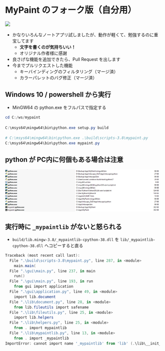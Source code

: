 # MyPaint のフォーク版（自分用）

![](https://i.imgur.com/auFDSD5.png)

- かなりいろんなノートアプリ試しましたが、動作が軽くて、勉強するのに重宝してます
  - **文字を書くのが気持ちいい！**
  - オリジナル作者様に感謝
- 良さげな機能を追加できたら、Pull Request を出します
- 今までプルリクエストした機能
  - キーバインディングのフィルタリング（マージ済）
  - カラーパレットのバグ修正（マージ済）


## Windows 10 / powershell から実行

- MinGW64 の python.exe をフルパスで指定する

```powershell
cd C:/ws/mypaint

C:\msys64\mingw64\bin\python.exe setup.py build

# C:\msys64\mingw64\bin\python.exe .\build\scripts-3.8\mypaint.py
C:\msys64\mingw64\bin\python.exe mypaint.py
```

## python が PC内に何個もある場合は注意

![](md-img/D_2021-02-21_PythonExe.png)

## 実行時に `_mypaintlib` がないと怒られる

- `build/lib.mingw-3.8/_mypaintlib-cpython-38.dll` を `lib/_mypaintlib-cpython-38.dll` へコピーすると直る

```powershell
Traceback (most recent call last):
  File ".\build\scripts-3.8\mypaint.py", line 287, in <module>
    main.main(
  File ".\gui\main.py", line 237, in main
    run()
  File ".\gui\main.py", line 193, in run
    from gui import application
  File ".\gui\application.py", line 49, in <module>
    import lib.document
  File ".\lib\document.py", line 28, in <module>
    from lib.fileutils import safename
  File ".\lib\fileutils.py", line 25, in <module>
    import lib.helpers
  File ".\lib\helpers.py", line 25, in <module>
    from . import mypaintlib
  File ".\lib\mypaintlib.py", line 13, in <module>
    from . import _mypaintlib
ImportError: cannot import name '_mypaintlib' from 'lib' (.\lib\__init__.py)
```
